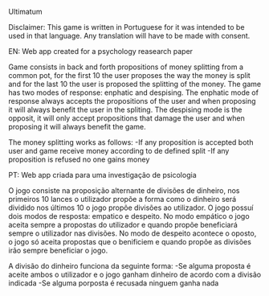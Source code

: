 Ultimatum

Disclaimer: This game is written in Portuguese for it was intended to be used in that language. Any translation will have to be made with consent.

EN:
Web app created for a psychology reasearch paper

  Game consists in back and forth propositions of money splitting from a common pot, for the first 10 the user proposes the way the money is split and for the last 10 the user is proposed the splitting of the money.
  The game has two modes of response: enphatic and despising. The enphatic mode of response always accepts the propositions of the user and when proposing it will always benefit the user in the spliting. The despising mode is the opposit, it will only accept propositions that damage the user and when proposing it will always benefit the game.

The money splitting works as follows: 
  -If any proposition is accepted both user and game receive money according to de defined split
  -If any proposition is refused no one gains money
  
PT:
Web app criada para uma investigação de psicologia

  O jogo consiste na proposição alternante de divisões de dinheiro, nos primeiros 10 lances o utilizador propõe a forma como o dinheiro será dividido nos últimos 10 o jogo propõe divisões ao utilizador.
  O jogo possuí dois modos de resposta: empatico e despeito. No modo empático o jogo aceita sempre a propostas do utilizador e quando propõe beneficiará sempre o utilizador nas divisões. No modo de despeito acontece o oposto, o jogo só aceita propostas que o benificiem e quando propõe as divisões irão sempre beneficiar o jogo.

A divisão do dinheiro funciona da seguinte forma:
  -Se alguma proposta é aceite ambos o utilizador e o jogo ganham dinheiro de acordo com a divisão indicada
  -Se alguma porposta é recusada ninguem ganha nada
  


